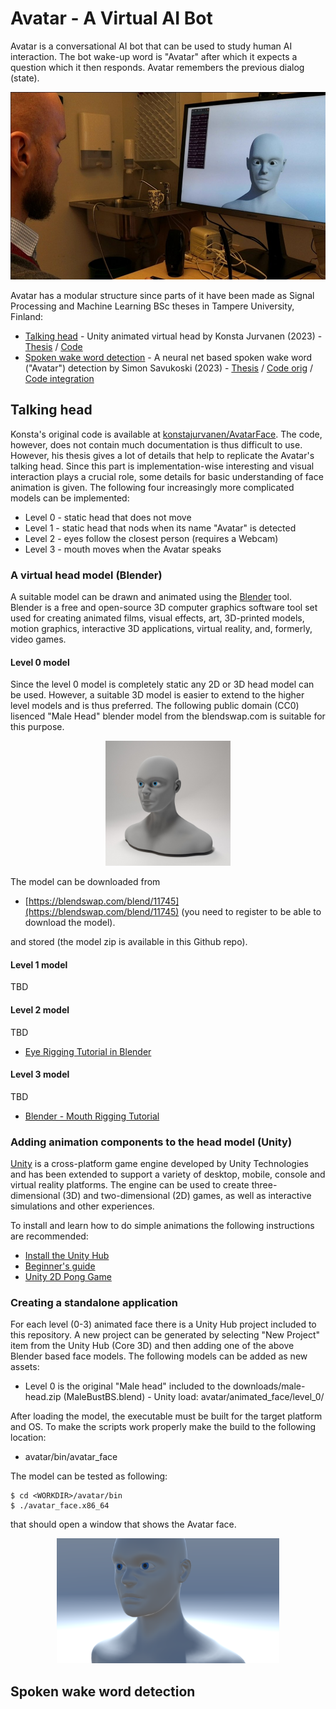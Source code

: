 # Avatar - A Virtual AI Bot
Avatar is a conversational AI bot that can be used to study human AI interaction. The bot wake-up word is "Avatar" after which it expects a question which it then responds. Avatar remembers the previous dialog (state).

<p align="center">
    <img height="300" src="resources/kandityo_avatar.jpg">
</p>

Avatar has a modular structure since parts of it have been made as Signal Processing and Machine Learning BSc theses in Tampere University, Finland:

 * [Talking head](#talking-head) - Unity animated virtual head by Konsta Jurvanen (2023) - [Thesis](https://urn.fi/URN:NBN:fi:tuni-202211068199) / [Code](https://github.com/konstajurvanen/AvatarFace)
 * [Spoken wake word detection](#spoken-wake-word-detection) - A neural net based spoken wake word ("Avatar") detection by Simon Savukoski (2023) - [Thesis](https://urn.fi/URN:NBN:fi:tuni-202301221606) / [Code orig](https://github.com/matron2017/Real-time-wake-word-detection) / [Code integration](https://github.com/matron2017/Real-time-wake-word-detection)


## Talking head
Konsta's original code is available at [konstajurvanen/AvatarFace](https://github.com/konstajurvanen/AvatarFace). The code, however, does not contain much documentation is thus difficult to use. However, his thesis gives a lot of details that help to replicate the Avatar's talking head. Since this part is implementation-wise interesting and visual interaction plays a crucial role, some details for basic understanding of face animation is given. The following four increasingly more complicated models can be implemented:

 * Level 0 - static head that does not move
 * Level 1 - static head that nods when its name "Avatar" is detected
 * Level 2 - eyes follow the closest person (requires a Webcam)
 * Level 3 - mouth moves when the Avatar speaks

### A virtual head model (Blender)
A suitable model can be drawn and animated using the [Blender](https://en.wikipedia.org/wiki/Blender_(software)) tool. Blender is a free and open-source 3D computer graphics software tool set used for creating animated films, visual effects, art, 3D-printed models, motion graphics, interactive 3D applications, virtual reality, and, formerly, video games. 

#### Level 0 model
Since the level 0 model is completely static any 2D or 3D head model can be used. However, a suitable 3D model is easier to extend to the
higher level models and is thus preferred. The following public domain (CC0) lisenced "Male Head" blender model from the blendswap.com
is suitable for this purpose.

<p align="center">
    <img height="200" src="resources/male_head_11745.jpg">
</p>

The model can be downloaded from

 * [https://blendswap.com/blend/11745](https://blendswap.com/blend/11745) (you need to register to be able to download the model). 

and stored (the model zip is available in this Github repo). 

#### Level 1 model
TBD

#### Level 2 model
TBD

 * [Eye Rigging Tutorial in Blender](https://www.youtube.com/watch?v=pzfKz8NX1rQ)

#### Level 3 model
TBD

 * [Blender - Mouth Rigging Tutorial](https://www.youtube.com/watch?v=Map_ro-xUwg)

### Adding animation components to the head model (Unity)
[Unity](https://en.wikipedia.org/wiki/Unity_(game_engine)) is a cross-platform game engine developed by Unity Technologies and has been extended to support a variety of desktop, mobile, console and virtual reality platforms. The engine can be used to create three-dimensional (3D) and two-dimensional (2D) games, as well as interactive simulations and other experiences.  

To install and learn how to do simple animations the following instructions are recommended:

 * [Install the Unity Hub](https://docs.unity3d.com/hub/manual/InstallHub.html)
 * [Beginner's guide](https://forum.unity.com/threads/linux-beginners-guide-for-developers.978321/)
 * [Unity 2D Pong Game](https://noobtuts.com/unity/2d-pong-game)

### Creating a standalone application
For each level (0-3) animated face there is a Unity Hub project included to this repository. A new project can be generated by selecting "New Project"
item from the Unity Hub (Core 3D) and then adding one of the above Blender based face models. The following models can be added as new assets:

 * Level 0 is the original "Male head" included to the downloads/male-head.zip (MaleBustBS.blend) - Unity load: avatar/animated_face/level_0/

After loading the model, the executable must be built for the target platform and OS. To make the scripts work properly make the build to the following location:

 * avatar/bin/avatar_face

The model can be tested as following:
```
$ cd <WORKDIR>/avatar/bin
$ ./avatar_face.x86_64
```
that should open a window that shows the Avatar face.

<p align="center">
    <img height="200" src="resources/avatar_animated_face_level_0.png">
</p>

## Spoken wake word detection






